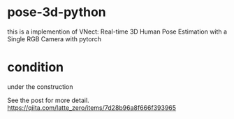 # pose-3d-python

this is a implemention of VNect: Real-time 3D Human Pose Estimation with a Single RGB Camera with pytorch

# condition
under the construction 

See the post for more detail.
https://qiita.com/latte_zero/items/7d28b96a8f666f393965
